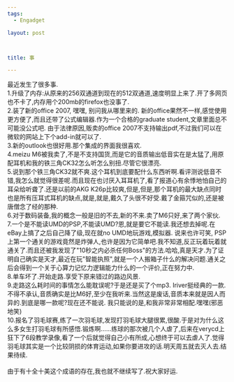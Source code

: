 ```yaml
--- 
tags: 
  - Engadget

layout: post



title: 事

---
```

<div id="msgcns!5F971C000415D85F!537" class="bvMsg">
<div>最近发生了很多事.</div>
<div>1.升级了内存:从原来的256双通道到现在的512双通道,速度明显上来了.开了多网页也不卡了,内存用个200mb的firefox也没事了.</div>
<div>2.装了新的office 2007, 嘿嘿, 别问我从哪里来的. 新的office果然不一样,感觉使用更方便了,而且还带了公式编辑器.作为一个合格的graduate student,文章里面总不可能没公式吧. 由于法律原因,贩卖的office 2007不支持输出pdf,不过我们可以在微软的网站上下个add-in就可以了.</div>
<div>3.新的outlook也很好用.那个集成的界面我很喜欢.</div>
<div>4.meizu M6被我卖了,不是不支持国货,而是它的音质输出低音实在是太猛了,用原配耳机和我的铁三角CK32怎么听怎么别扭.尽管它很漂亮.</div>
<div>5.说到那个铁三角CK32就不爽.这个耳机到底要配什么东西听啊.看评测说低音不错,我怎么就觉得很差呢.而且现在也讨厌入耳耳机了,看了报道心有余悸地怕自己的耳朵给听聋了.还是以前的AKG K26p比较爽,但是,但是,那个耳机的最大缺点同时也是所有压耳式耳机的缺点,就是,就是,戴久了头很不好受.戴了金箍咒似的,还是被唐僧念了经的那种.</div>
<div>6.对于数码装备,我的概念一般是旧的不去,新的不来.卖了M6只好,来了两个家伙.</div>
<div>7.一个是不能读UMD的PSP,不能读UMD?恩,就是要它不能读.我还想去掉呢.在eBay上搞了之后自己降了级,现在就no UMD地玩游戏,模拟器. 说来也许可笑, PSP上第一个通关的游戏竟然是炸弹人,也许是因为它简单吧.我不知道,反正玩着玩着就通关了.而且还被我发现了"10秒之内必杀任何Boss"的方法.哈哈,真是天才.为了证明自己确实是天才,最近在玩"智能执照",就是一个人搬箱子什么的解决问题.通关之后会得到一个关于心算力记忆力逻辑能力什么的一个评价,正在努力中.</div>
<div>8.单车坏了.开始走路.享受下原来错过的路边风景.</div>
<div>9.走路这么耗时间的事情怎么能耽误呢?于是还是买了个mp3. Iriver挺经典的一款.不得不承认,音质确实是比M6好,至少在我听来.当然这是废话,音质本来就是因人而异的.到底是哪一款呢?现在还不能说. 我只能说的是,和我非常非常相配.嘿嘿(邪恶地笑)</div>
<div>10.报名了羽毛球赛,练了一次羽毛球,发现打羽毛球大腿很累,很酸.于是对为什么这么多女生打羽毛球有所感悟.锻炼啊......练球的那次被几个人虐了,后来在verycd上狂下了6段教学录像,看了一个后就觉得自己小有所成,心想终于可以去虐人了.觉得羽毛球其实是一个比较阴损的体育运动,如果你要进攻的话.明天周五就去灭人去.结果待续.</div>
<div> </div>
<div>由于有十全十美这个成语的存在,我也就不继续写了.祝大家好运.</div>
<div> </div>
</div>
